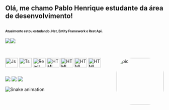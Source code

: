 ## Olá, me chamo Pablo Henrique estudante da área de desenvolvimento!
## <div style="font-size: 10px;"> Atualmente estou estudando .Net, Entity Framework e Rest Api.</div>
<div align="center" style="display: flex; flex-direction: row;">
 <img class="img" src="https://github-readme-stats.vercel.app/api?username=Pablo-Prestes&hide_border=true&bg_color=00000000&title_color=71A40&text_color=FFFFFF&icon_color=F085F2&show_icons=true" />
 <img class="img" src="https://github-readme-stats.vercel.app/api/top-langs/?username=Pablo-Prestes&layout=compact&hide_border=true&title_color=71A40&bg_color=00000000" />
</div>

  ##
  
 
<div style="display: inline_block"><br>
  <img align="center" alt="Js" height="30" width="40" src="https://cdn.jsdelivr.net/gh/devicons/devicon/icons/html5/html5-original.svg">
  <img align="center" alt="Ts" height="30" width="40" src="https://cdn.jsdelivr.net/gh/devicons/devicon/icons/css3/css3-original.svg">
  <img align="center" alt="React" height="30" width="40" src="https://cdn.jsdelivr.net/gh/devicons/devicon/icons/javascript/javascript-original.svg">
  <img align="center" alt="HTML" height="30" width="40" src="https://cdn.jsdelivr.net/gh/devicons/devicon/icons/c/c-original.svg">
  <img align="center" alt="HTML" height="30" width="40" src="https://cdn.jsdelivr.net/gh/devicons/devicon/icons/python/python-original.svg"> 
  <img align="center" alt="HTML" height="30" width="40" src="https://cdn.jsdelivr.net/gh/devicons/devicon/icons/mysql/mysql-original.svg">
  <img align="center" alt="HTML" height="30" width="40"      src="https://images.g2crowd.com/uploads/product/image/large_detail/large_detail_8f8bb6324576f86d99bdded93803f89d/genexus.png">            
  <img align="right" alt="pic" height="150" style="border-radius:50px;" src="https://sithcomputers.com/wp-content/uploads/2021/02/C-1.gif">
</div>
  
##
  
<div> 
  <a href="https://instagram.com/pablo.prestes" target="_blank"><img src="https://img.shields.io/badge/-Instagram-%23E4405F?style=for-the-badge&logo=instagram&logoColor=white" target="_blank"></a>
  <a href = "mailto:pablo.henrirque.prestes@gmail.com"><img src="https://img.shields.io/badge/-Gmail-%23333?style=for-the-badge&logo=gmail&logoColor=white" target="_blank"></a>
  <a href="https://www.linkedin.com/in/pablo-henrique-757821a1/" target="_blank"><img src="https://img.shields.io/badge/-LinkedIn-%230077B5?style=for-the-badge&logo=linkedin&logoColor=white" target="_blank"></a> 
</div>
  
  ![Snake animation](https://github.com/JDamazio/JDamazio/blob/output/github-contribution-grid-snake.svg)



